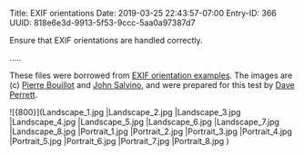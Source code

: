 Title: EXIF orientations
Date: 2019-03-25 22:43:57-07:00
Entry-ID: 366
UUID: 818e6e3d-9913-5f53-9ccc-5aa0a97387d7

Ensure that EXIF orientations are handled correctly.

.....

These files were borrowed from [EXIF orientation examples](https://github.com/recurser/exif-orientation-examples). The images are (c) [Pierre Bouillot](https://unsplash.com/photos/v15iOM6pWgI) and [John Salvino](https://unsplash.com/photos/1PPpwrTNkJI), and were prepared for this test by [Dave Perrett](https://www.daveperrett.com).

![{800}](Landscape_1.jpg
|Landscape_2.jpg
|Landscape_3.jpg
|Landscape_4.jpg
|Landscape_5.jpg
|Landscape_6.jpg
|Landscape_7.jpg
|Landscape_8.jpg
|Portrait_1.jpg
|Portrait_2.jpg
|Portrait_3.jpg
|Portrait_4.jpg
|Portrait_5.jpg
|Portrait_6.jpg
|Portrait_7.jpg
|Portrait_8.jpg
)
